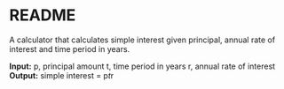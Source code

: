 # README

A calculator that calculates simple interest given principal, annual rate of interest and time period in years.

**Input:**
   p, principal amount
   t, time period in years
   r, annual rate of interest
**Output:**
   simple interest = p*t*r

